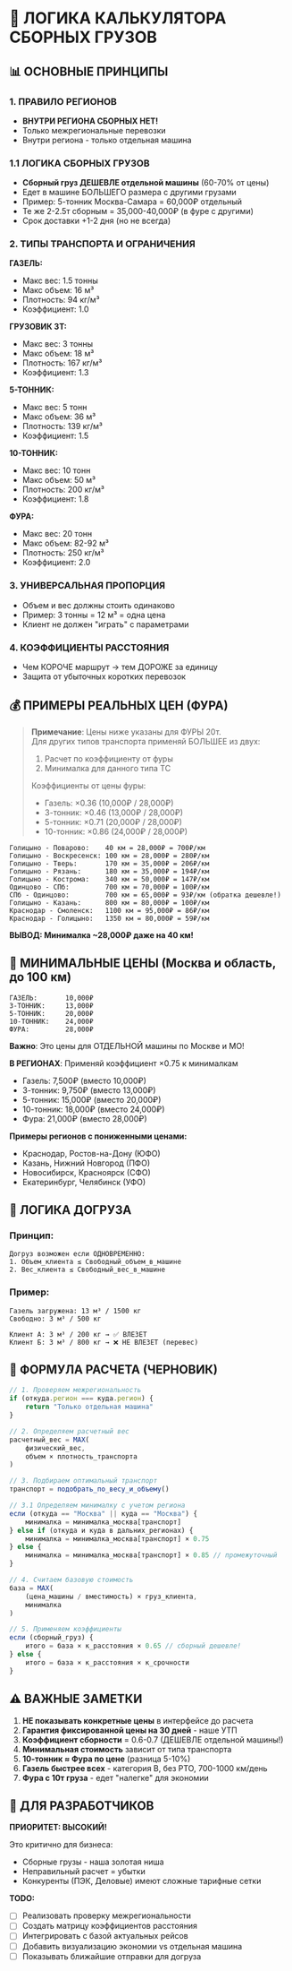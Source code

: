 # 🧮 ЛОГИКА КАЛЬКУЛЯТОРА СБОРНЫХ ГРУЗОВ

## 📊 ОСНОВНЫЕ ПРИНЦИПЫ

### 1. ПРАВИЛО РЕГИОНОВ
- **ВНУТРИ РЕГИОНА СБОРНЫХ НЕТ!**
- Только межрегиональные перевозки
- Внутри региона - только отдельная машина

### 1.1 ЛОГИКА СБОРНЫХ ГРУЗОВ
- **Сборный груз ДЕШЕВЛЕ отдельной машины** (60-70% от цены)
- Едет в машине БОЛЬШЕГО размера с другими грузами
- Пример: 5-тонник Москва-Самара = 60,000₽ отдельный
- Те же 2-2.5т сборным = 35,000-40,000₽ (в фуре с другими)
- Срок доставки +1-2 дня (но не всегда)

### 2. ТИПЫ ТРАНСПОРТА И ОГРАНИЧЕНИЯ

**ГАЗЕЛЬ:**
- Макс вес: 1.5 тонны
- Макс объем: 16 м³
- Плотность: 94 кг/м³
- Коэффициент: 1.0

**ГРУЗОВИК 3Т:**
- Макс вес: 3 тонны
- Макс объем: 18 м³
- Плотность: 167 кг/м³
- Коэффициент: 1.3

**5-ТОННИК:**
- Макс вес: 5 тонн
- Макс объем: 36 м³
- Плотность: 139 кг/м³
- Коэффициент: 1.5

**10-ТОННИК:**
- Макс вес: 10 тонн
- Макс объем: 50 м³
- Плотность: 200 кг/м³
- Коэффициент: 1.8

**ФУРА:**
- Макс вес: 20 тонн
- Макс объем: 82-92 м³
- Плотность: 250 кг/м³
- Коэффициент: 2.0

### 3. УНИВЕРСАЛЬНАЯ ПРОПОРЦИЯ
- Объем и вес должны стоить одинаково
- Пример: 3 тонны = 12 м³ = одна цена
- Клиент не должен "играть" с параметрами

### 4. КОЭФФИЦИЕНТЫ РАССТОЯНИЯ
- Чем КОРОЧЕ маршрут → тем ДОРОЖЕ за единицу
- Защита от убыточных коротких перевозок

## 💰 ПРИМЕРЫ РЕАЛЬНЫХ ЦЕН (ФУРА)

> **Примечание**: Цены ниже указаны для ФУРЫ 20т.  
> Для других типов транспорта применяй БОЛЬШЕЕ из двух:
> 1. Расчет по коэффициенту от фуры
> 2. Минималка для данного типа ТС
> 
> Коэффициенты от цены фуры:
> - Газель: ×0.36 (10,000₽ / 28,000₽)
> - 3-тонник: ×0.46 (13,000₽ / 28,000₽) 
> - 5-тонник: ×0.71 (20,000₽ / 28,000₽)
> - 10-тонник: ×0.86 (24,000₽ / 28,000₽)

```
Голицыно - Поварово:    40 км = 28,000₽ = 700₽/км
Голицыно - Воскресенск: 100 км = 28,000₽ = 280₽/км
Голицыно - Тверь:       170 км = 35,000₽ = 206₽/км
Голицыно - Рязань:      180 км = 35,000₽ = 194₽/км
Голицыно - Кострома:    340 км = 50,000₽ = 147₽/км
Одинцово - СПб:         700 км = 70,000₽ = 100₽/км
СПб - Одинцово:         700 км = 65,000₽ = 93₽/км (обратка дешевле!)
Голицыно - Казань:      800 км = 80,000₽ = 100₽/км
Краснодар - Смоленск:   1100 км = 95,000₽ = 86₽/км
Краснодар - Голицыно:   1350 км = 80,000₽ = 59₽/км
```

**ВЫВОД: Минималка ~28,000₽ даже на 40 км!**

## 💸 МИНИМАЛЬНЫЕ ЦЕНЫ (Москва и область, до 100 км)

```
ГАЗЕЛЬ:       10,000₽
3-ТОННИК:     13,000₽  
5-ТОННИК:     20,000₽
10-ТОННИК:    24,000₽
ФУРА:         28,000₽
```

**Важно**: Это цены для ОТДЕЛЬНОЙ машины по Москве и МО!

**В РЕГИОНАХ**: Применяй коэффициент ×0.75 к минималкам
- Газель: 7,500₽ (вместо 10,000₽)
- 3-тонник: 9,750₽ (вместо 13,000₽)
- 5-тонник: 15,000₽ (вместо 20,000₽)
- 10-тонник: 18,000₽ (вместо 24,000₽)
- Фура: 21,000₽ (вместо 28,000₽)

**Примеры регионов с пониженными ценами:**
- Краснодар, Ростов-на-Дону (ЮФО)
- Казань, Нижний Новгород (ПФО)
- Новосибирск, Красноярск (СФО)
- Екатеринбург, Челябинск (УФО)

## 🚚 ЛОГИКА ДОГРУЗА

### Принцип:
```
Догруз возможен если ОДНОВРЕМЕННО:
1. Объем_клиента ≤ Свободный_объем_в_машине
2. Вес_клиента ≤ Свободный_вес_в_машине
```

### Пример:
```
Газель загружена: 13 м³ / 1500 кг
Свободно: 3 м³ / 500 кг

Клиент А: 3 м³ / 200 кг → ✅ ВЛЕЗЕТ
Клиент Б: 3 м³ / 800 кг → ❌ НЕ ВЛЕЗЕТ (перевес)
```

## 📝 ФОРМУЛА РАСЧЕТА (ЧЕРНОВИК)

```javascript
// 1. Проверяем межрегиональность
if (откуда.регион === куда.регион) {
    return "Только отдельная машина"
}

// 2. Определяем расчетный вес
расчетный_вес = MAX(
    физический_вес,
    объем × плотность_транспорта
)

// 3. Подбираем оптимальный транспорт
транспорт = подобрать_по_весу_и_объему()

// 3.1 Определяем минималку с учетом региона
если (откуда == "Москва" || куда == "Москва") {
    минималка = минималка_москва[транспорт]
} else if (откуда и куда в дальних_регионах) {
    минималка = минималка_москва[транспорт] × 0.75
} else {
    минималка = минималка_москва[транспорт] × 0.85 // промежуточный
}

// 4. Считаем базовую стоимость
база = MAX(
    (цена_машины / вместимость) × груз_клиента,
    минималка
)

// 5. Применяем коэффициенты
если (сборный_груз) {
    итого = база × к_расстояния × 0.65 // сборный дешевле!
} else {
    итого = база × к_расстояния × к_срочности
}
```

## ⚠️ ВАЖНЫЕ ЗАМЕТКИ

1. **НЕ показывать конкретные цены** в интерфейсе до расчета
2. **Гарантия фиксированной цены на 30 дней** - наше УТП
3. **Коэффициент сборности** = 0.6-0.7 (ДЕШЕВЛЕ отдельной машины!)
4. **Минимальная стоимость** зависит от типа транспорта
5. **10-тонник ≈ Фура по цене** (разница 5-10%)
6. **Газель быстрее всех** - категория B, без РТО, 700-1000 км/день
7. **Фура с 10т груза** - едет "налегке" для экономии

## 🎯 ДЛЯ РАЗРАБОТЧИКОВ

**ПРИОРИТЕТ: ВЫСОКИЙ!**

Это критично для бизнеса:
- Сборные грузы - наша золотая ниша
- Неправильный расчет = убытки
- Конкуренты (ПЭК, Деловые) имеют сложные тарифные сетки

**TODO:**
- [ ] Реализовать проверку межрегиональности
- [ ] Создать матрицу коэффициентов расстояния
- [ ] Интегрировать с базой актуальных рейсов
- [ ] Добавить визуализацию экономии vs отдельная машина
- [ ] Показывать ближайшие отправки для догруза